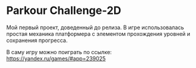 # Parkour Challenge-2D

Мой первый проект, доведенный до релиза. В игре использовалась простая механика платформера с элементом прохождения уровней и сохранения прогресса.

В саму игру можно поиграть по ссылке: https://yandex.ru/games/#app=239025
